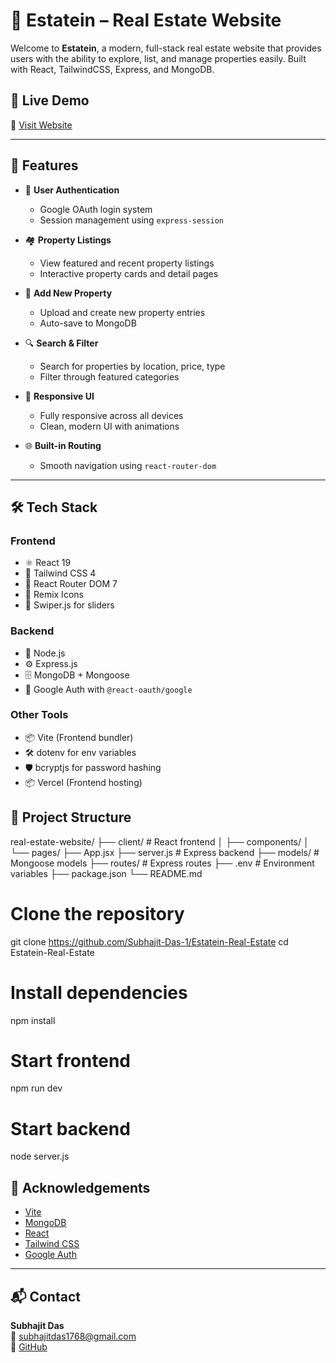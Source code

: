 # 🏡 Estatein – Real Estate Website

Welcome to **Estatein**, a modern, full-stack real estate website that provides users with the ability to explore, list, and manage properties easily. Built with React, TailwindCSS, Express, and MongoDB.

## 🚀 Live Demo

🔗 [Visit Website](https://estatein-real-estate-1lwt.vercel.app)

---

## 📌 Features

- 🔐 **User Authentication**
  - Google OAuth login system
  - Session management using `express-session`

- 🏘️ **Property Listings**
  - View featured and recent property listings
  - Interactive property cards and detail pages

- 📄 **Add New Property**
  - Upload and create new property entries
  - Auto-save to MongoDB

- 🔍 **Search & Filter**
  - Search for properties by location, price, type
  - Filter through featured categories

- 📱 **Responsive UI**
  - Fully responsive across all devices
  - Clean, modern UI with animations

- 🌐 **Built-in Routing**
  - Smooth navigation using `react-router-dom`

---

## 🛠️ Tech Stack

### **Frontend**
- ⚛️ React 19
- 💨 Tailwind CSS 4
- 🧭 React Router DOM 7
- 🎨 Remix Icons
- 🎥 Swiper.js for sliders

### **Backend**
- 🧩 Node.js
- ⚙️ Express.js
- 🗄️ MongoDB + Mongoose
- 🔐 Google Auth with `@react-oauth/google`

### **Other Tools**
- 📦 Vite (Frontend bundler)
- 🛠️ dotenv for env variables
- 🛡️ bcryptjs for password hashing
- 📦 Vercel (Frontend hosting)

## 📁 Project Structure

real-estate-website/
├── client/ # React frontend
│ ├── components/
│ └── pages/
├── App.jsx
├── server.js # Express backend
├── models/ # Mongoose models
├── routes/ # Express routes
├── .env # Environment variables
├── package.json
└── README.md

# Clone the repository
git clone https://github.com/Subhajit-Das-1/Estatein-Real-Estate
cd Estatein-Real-Estate

# Install dependencies
npm install

# Start frontend
npm run dev

# Start backend
node server.js

## 🙌 Acknowledgements

- [Vite](https://vitejs.dev/)
- [MongoDB](https://www.mongodb.com/)
- [React](https://reactjs.org/)
- [Tailwind CSS](https://tailwindcss.com/)
- [Google Auth](https://developers.google.com/identity)

---

## 📬 Contact

**Subhajit Das**  
📧 [subhajitdas1768@gmail.com](mailto:subhajitdas1768@gmail.com)  
🔗 [GitHub](https://github.com/Subhajit-Das-1)




